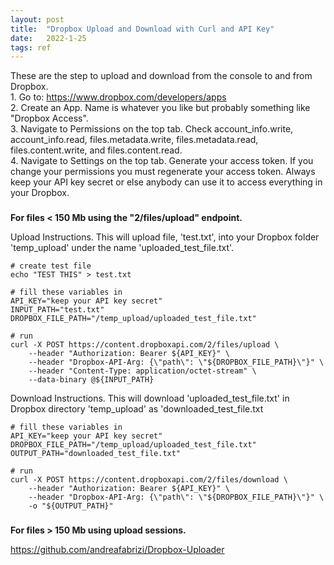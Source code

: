 ```yaml
---
layout: post
title:  "Dropbox Upload and Download with Curl and API Key"
date:   2022-1-25
tags: ref
---
```


These are the step to upload and download from the console to and from Dropbox.
<br>1. Go to: https://www.dropbox.com/developers/apps
<br>2. Create an App. Name is whatever you like but probably something like "Dropbox Access".
<br>3. Navigate to Permissions on the top tab. Check account_info.write, account_info.read, files.metadata.write, files.metadata.read, files.content.write, and files.content.read.
<br>4. Navigate to Settings on the top tab. Generate your access token. If you change your permissions you must regenerate your access token. Always keep your API key secret or else anybody can use it to access everything in your Dropbox.

###

<b>For files < 150 Mb using the "2/files/upload" endpoint.</b>

Upload Instructions. This will upload file, 'test.txt', into your Dropbox folder 'temp_upload' under the name 'uploaded_test_file.txt'.
```
# create test file
echo "TEST THIS" > test.txt

# fill these variables in
API_KEY="keep your API key secret"
INPUT_PATH="test.txt"
DROPBOX_FILE_PATH="/temp_upload/uploaded_test_file.txt"

# run
curl -X POST https://content.dropboxapi.com/2/files/upload \
    --header "Authorization: Bearer ${API_KEY}" \
    --header "Dropbox-API-Arg: {\"path\": \"${DROPBOX_FILE_PATH}\"}" \
    --header "Content-Type: application/octet-stream" \
    --data-binary @${INPUT_PATH}
```

Download Instructions. This will download 'uploaded_test_file.txt' in Dropbox directory 'temp_upload' as 'downloaded_test_file.txt
```
# fill these variables in
API_KEY="keep your API key secret"
DROPBOX_FILE_PATH="/temp_upload/uploaded_test_file.txt"
OUTPUT_PATH="downloaded_test_file.txt"

# run
curl -X POST https://content.dropboxapi.com/2/files/download \
    --header "Authorization: Bearer ${API_KEY}" \
    --header "Dropbox-API-Arg: {\"path\": \"${DROPBOX_FILE_PATH}\"}" \
    -o "${OUTPUT_PATH}"
```

###

<b>For files > 150 Mb using upload sessions.</b>

https://github.com/andreafabrizi/Dropbox-Uploader